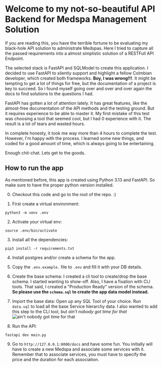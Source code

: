 # Welcome to my not-so-beautiful API Backend for Medspa Management Solution

If you are reading this, you have the terrible fortune to be evaluating my black-hole API solution to administrate Medspas. Here I tried to capture all the passed requirements into a almost simplistic solution of a RESTFull API Endpoint.

The selected stack is FastAPI and SQLModel to create this application. I decided to use FastAPI to silently support and highlight a fellow Colmbian developer, which created both frameworks. **Boy, I was wrong!!!**. It might be tempting to get a lot of things for free, but the documentation of a project is key to succeed. So i found myself going over and over and over again the docs to find solutions to the questions I had.

FastAPI has gotten a lot of attention lately. It has great features, like the almost-free documentation of the API methods and the testing ground. But it requires experience to be able to master it. My first mistake of this test was choosing a tool that seemed cool, but I had 0 experience with it. The result is a lot of tears and wasted hours.

In complete honesty, it took me way more than 4 hours to complete the test. However, I'm happy with the process. I learned some new things, and coded for a good amount of time, which is always going to be entertaining.

Enough chit-chat. Lets get to the goods.

## How to run the app

As mentioned before, this app is created using Python 3.13 and FastAPI. So make sure to have the proper python version installed.

0. Checkout this code and go to the root of the repo. :)

1. First create a virtual environment:

```python3 -m venv .env```

2. Activate your virtual env:

```source .env/bin/activate```

3. Install all the dependencies:

```pip3 install -r requirements.txt```

4. Install postgres and/or create a schema for the app.

5. Copy the `.env.example.` file to `.env` and fill it with your DB details.

6. Create the base schema: I created a cli tool to create/drop the base schema. I started wanting to show-off. Also, I have a fixation with CLI tools. That said, I created a "Production Ready" version of the schema. **So please use the `schema.sql` to create the app data model instead.**

7. Import the base data: Open up any SQL Tool of your choice. Run `data.sql` to load all the base Service hierarchy data. I also wanted to add this step to the CLI tool, but _ain't nobody got time for that_
![ain't nobody got time for that](https://media3.giphy.com/media/v1.Y2lkPTc5MGI3NjExdXo2OGZrb203eWhhNnpndm5tYnFrbTBrZ2d2ZW55bWd5cmxwY3V1ciZlcD12MV9pbnRlcm5hbF9naWZfYnlfaWQmY3Q9Zw/bWM2eWYfN3r20/giphy.gif)

8. Run the API:

```fastapi dev main.py```

9. Go to `http://127.0.0.1:8000/docs` and have some fun. You initially will have to create a new Medspa and associate some services with it. Remember that to associate services, you must have to specify the price and the duration for each association.
